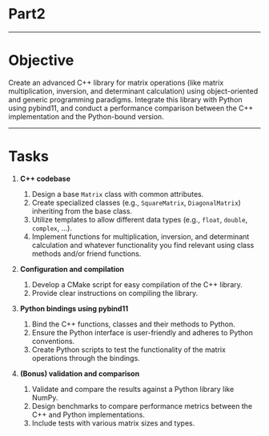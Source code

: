# Part2

---

# Objective
Create an advanced C++ library for matrix operations (like matrix multiplication, inversion, and determinant calculation) using object-oriented and generic programming paradigms. Integrate this library with Python using pybind11, and conduct a performance comparison between the C++ implementation and the Python-bound version.

---

# Tasks

1. **C++ codebase**
   1. Design a base `Matrix` class with common attributes.
   2. Create specialized classes (e.g., `SquareMatrix`, `DiagonalMatrix`) inheriting from the base class.
   3. Utilize templates to allow different data types (e.g., `float`, `double`, `complex`, ...).
   4. Implement functions for multiplication, inversion, and determinant calculation and whatever functionality you find relevant using class methods and/or friend functions.

2. **Configuration and compilation**
   1. Develop a CMake script for easy compilation of the C++ library.
   2. Provide clear instructions on compiling the library.

3. **Python bindings using pybind11**
   1. Bind the C++ functions, classes and their methods to Python.
   2. Ensure the Python interface is user-friendly and adheres to Python conventions.
   3. Create Python scripts to test the functionality of the matrix operations through the bindings.

4. **(Bonus) validation and comparison**
   1. Validate and compare the results against a Python library like NumPy.
   2. Design benchmarks to compare performance metrics between the C++ and Python implementations.
   3. Include tests with various matrix sizes and types.
